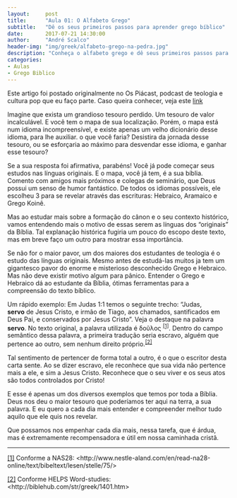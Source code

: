 ```yaml
---
layout:     post
title:      "Aula 01: O Alfabeto Grego"
subtitle:   "Dê os seus primeiros passos para aprender grego bíblico"
date:       2017-07-21 14:30:00
author:     "André Scalco"
header-img: "img/greek/alfabeto-grego-na-pedra.jpg"
description: "Conheça o alfabeto grego e dê seus primeiros passos para aprender grego bíblico"
categories: 
- Aulas
- Grego Biblico
---
```


<span class="caption text-muted">
	Este artigo foi postado originalmente no Os Piácast, podcast de teologia e cultura pop que eu faço parte. Caso queira conhecer, veja este <a href="http://ospiacast.com.br">link</a>
</span>

<p>Imagine que exista um grandioso tesouro perdido. Um tesouro de valor incalculável. E você tem o mapa de sua localização. Porém, o mapa está num idioma incompreensível, e existe apenas um velho dicionário desse idioma, para lhe auxiliar. o que você faria? Desistira da jornada desse tesouro, ou se esforçaria ao máximo para desvendar esse idioma, e ganhar esse tesouro?</p>

<p>Se a sua resposta foi afirmativa, parabéns! Você já pode começar seus estudos nas línguas originais. E o mapa, você já tem, é a sua bíblia. Comento com amigos mais próximos e colegas de seminário, que Deus possui um senso de humor fantástico. De todos os idiomas possíveis, ele escolheu 3 para se revelar através das escrituras: Hebraico, Aramaico e Grego Koinê.</p>

<p>Mas ao estudar mais sobre a formação do cânon e o seu contexto histórico, vamos entendendo mais o motivo de essas serem as línguas dos “originais” da Bíblia. Tal explanação histórica fugiria um pouco do escopo deste texto, mas em breve faço um outro para mostrar essa importância.</p>

<p>Se não for o maior pavor, um dos maiores dos estudantes de teologia é o estudo das línguas originais. Mesmo antes de estudá-las muitos ja tem um gigantesco pavor do enorme e misterioso desconhecido Grego e Hebraico. Mas não deve existir motivo algum para pânico. Entender o Grego e Hebraico dá ao estudante da Bíblia, ótimas ferramentas para a compreensão do texto bíblico.</p>

<p>Um rápido exemplo: Em Judas 1:1 temos o seguinte trecho: “Judas, <strong>servo</strong>&nbsp;de Jesus Cristo, e irmão de Tiago, aos chamados, santificados em Deus Pai, e conservados por Jesus Cristo”. Veja o destaque na palavra <strong>servo</strong>. No texto original, a palavra utilizada é δοῦλος&nbsp;<sup><a id="ftnt_ref1" href="#ftnt1">[1]</a></sup>. Dentro do campo semântico dessa palavra, a primeira tradução seria escravo, alguém que pertence ao outro, sem nenhum direito próprio.<sup><a id="ftnt_ref2" href="#ftnt2">[2]</a></sup></p>

<p><span>Tal sentimento de pertencer de forma total a outro, é o que o escritor desta carta sente. Ao se dizer escravo, ele reconhece que sua vida não pertence mais a ele, e sim a Jesus Cristo. Reconhece que o seu viver e os seus atos são todos controlados por Cristo!</span></p>

<p><span>E esse é apenas um dos diversos exemplos que temos por toda a Bíblia. Deus nos deu o maior tesouro que poderíamos ter aqui na terra, a sua palavra. E eu quero a cada dia mais entender e compreender melhor tudo aquilo que ele quis nos revelar.</span></p>

<p><span>Que possamos nos empenhar cada dia mais, nessa tarefa, que é árdua, mas é extremamente recompensadora e útil em nossa caminhada cristã.</span></p>

<hr>

<div>
<p><a id="ftnt1" href="#ftnt_ref1">[1]</a><span>&nbsp;Conforme a NAS28: &lt;http://www.nestle-aland.com/en/read-na28-online/text/bibeltext/lesen/stelle/75/&gt;</span></p>
</div>
<div>
<p><a id="ftnt2" href="#ftnt_ref2">[2]</a><span>&nbsp;Conforme HELPS Word-studies: &lt;http://biblehub.com/str/greek/1401.htm&gt;</span></p>
</div>